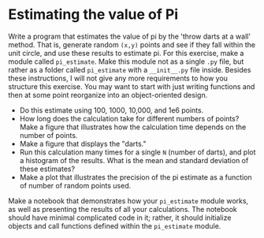 # Estimating the value of Pi

Write a program that estimates the value of pi by the 'throw darts at a wall' method.  That is, generate random `(x,y)` points and see if they fall within the unit circle, and use these results to estimate pi.  For this exercise, make a module called `pi_estimate`.  Make this module not as a single `.py` file, but rather as a folder called `pi_estimate` with a `__init__.py` file inside.  Besides these instructions, I will not give any more requirements to how you structure this exercise.  You may want to start with just writing functions and then at some point reorganize into an object-oriented design.

* Do this estimate using 100, 1000, 10,000, and 1e6 points.
* How long does the calculation take for different numbers of points?  Make a figure that illustrates how the calculation time depends on the number of points.
* Make a figure that displays the "darts."
* Run this calculation many times for a single `N` (number of darts), and plot a histogram of the results.  What is the mean and standard deviation of these estimates?
* Make a plot that illustrates the precision of the pi estimate as a function of number of random points used.

Make a notebook that demonstrates how your `pi_estimate` module works, as well as presenting the results of all your calculations.  The notebook should have minimal complicated code in it; rather, it should initialize objects and call functions defined within the `pi_estimate` module.